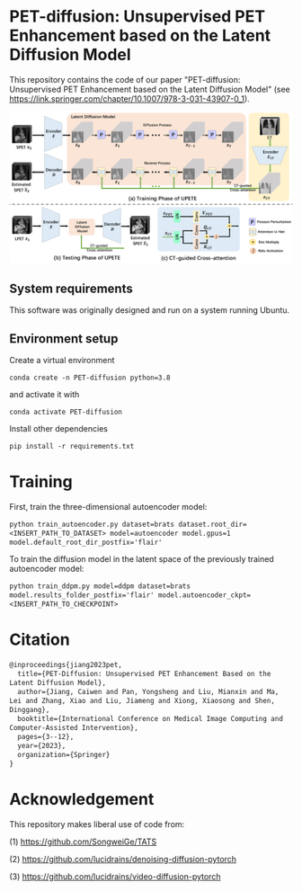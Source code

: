 # PET-diffusion: Unsupervised PET Enhancement based on the Latent Diffusion Model

This repository contains the code of our paper "PET-diffusion: Unsupervised PET Enhancement based on the Latent Diffusion Model"
(see https://link.springer.com/chapter/10.1007/978-3-031-43907-0_1).

![Overview of the framework](img/fig1_V3.png)

## System requirements
This software was originally designed and run on a system running Ubuntu.

## Environment setup

Create a virtual environment 
```
conda create -n PET-diffusion python=3.8
``` 
and activate it with 
```
conda activate PET-diffusion
```
Install other dependencies
```
pip install -r requirements.txt
```


# Training

First, train the three-dimensional autoencoder model:

```
python train_autoencoder.py dataset=brats dataset.root_dir=<INSERT_PATH_TO_DATASET> model=autoencoder model.gpus=1 model.default_root_dir_postfix='flair' 
```

To train the diffusion model in the latent space of the previously trained autoencoder model:
```
python train_ddpm.py model=ddpm dataset=brats model.results_folder_postfix='flair' model.autoencoder_ckpt=<INSERT_PATH_TO_CHECKPOINT> 
```



# Citation
```
@inproceedings{jiang2023pet,
  title={PET-Diffusion: Unsupervised PET Enhancement Based on the Latent Diffusion Model},
  author={Jiang, Caiwen and Pan, Yongsheng and Liu, Mianxin and Ma, Lei and Zhang, Xiao and Liu, Jiameng and Xiong, Xiaosong and Shen, Dinggang},
  booktitle={International Conference on Medical Image Computing and Computer-Assisted Intervention},
  pages={3--12},
  year={2023},
  organization={Springer}
}
```


# Acknowledgement
This repository makes liberal use of code from: 

(1) https://github.com/SongweiGe/TATS

(2) https://github.com/lucidrains/denoising-diffusion-pytorch

(3) https://github.com/lucidrains/video-diffusion-pytorch
